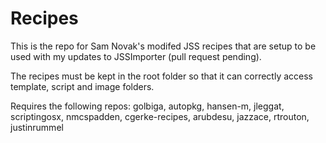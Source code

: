 # Recipes

This is the repo for Sam Novak's modifed JSS recipes that are setup to be used with my updates to JSSImporter (pull request pending).

The recipes must be kept in the root folder so that it can correctly access template, script and image folders.

Requires the following repos: golbiga, autopkg, hansen-m, jleggat, scriptingosx, nmcspadden, cgerke-recipes, arubdesu, jazzace, rtrouton, justinrummel

